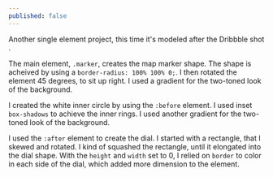 ```yaml
---
published: false
---
```


Another single element project, this time it's modeled after the Dribbble shot []().

The main element, `.marker`, creates the map marker shape. The shape is acheived by using a `border-radius: 100% 100% 0;`. I then rotated the element 45 degrees, to sit up right. I used a gradient for the two-toned look of the background.

I created the white inner circle by using the `:before` element. I used inset `box-shadows` to achieve the inner rings. I used another gradient for the two-toned look of the background.

I used the `:after` element to create the dial. I started with a rectangle, that I skewed and rotated. I kind of squashed the rectangle, until it elongated into the dial shape. With the `height` and `width` set to 0, I relied on `border` to color in each side of the dial, which added more dimension to the element.
